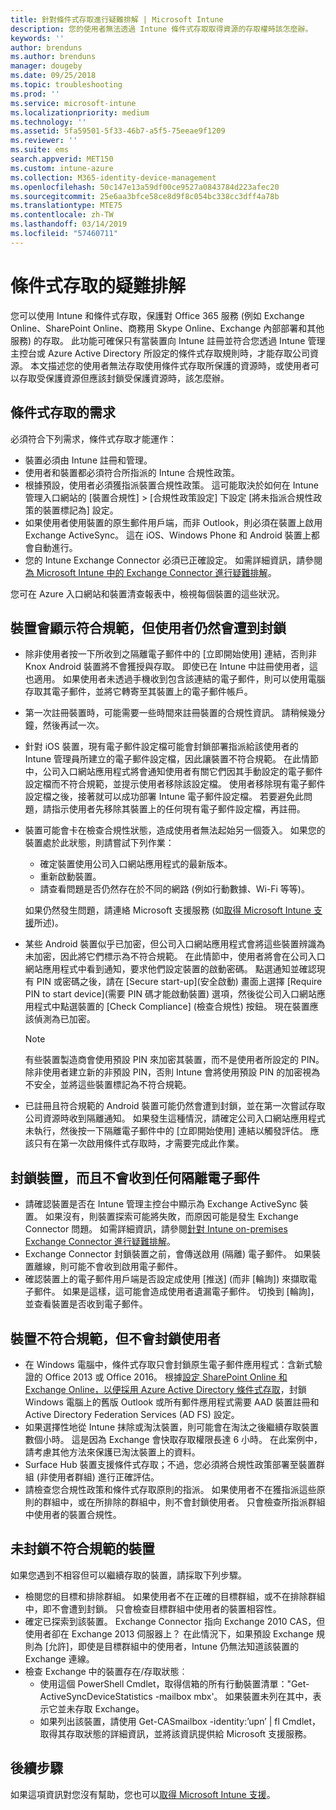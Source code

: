 ```yaml
---
title: 針對條件式存取進行疑難排解 | Microsoft Intune
description: 您的使用者無法透過 Intune 條件式存取取得資源的存取權時該怎麼辦。
keywords: ''
author: brenduns
ms.author: brenduns
manager: dougeby
ms.date: 09/25/2018
ms.topic: troubleshooting
ms.prod: ''
ms.service: microsoft-intune
ms.localizationpriority: medium
ms.technology: ''
ms.assetid: 5fa59501-5f33-46b7-a5f5-75eeae9f1209
ms.reviewer: ''
ms.suite: ems
search.appverid: MET150
ms.custom: intune-azure
ms.collection: M365-identity-device-management
ms.openlocfilehash: 50c147e13a59df00ce9527a0843784d223afec20
ms.sourcegitcommit: 25e6aa3bfce58ce8d9f8c054bc338cc3dff4a78b
ms.translationtype: MTE75
ms.contentlocale: zh-TW
ms.lasthandoff: 03/14/2019
ms.locfileid: "57460711"
---
```

# <a name="troubleshoot-conditional-access"></a>條件式存取的疑難排解

您可以使用 Intune 和條件式存取，保護對 Office 365 服務 (例如 Exchange Online、SharePoint Online、商務用 Skype Online、Exchange 內部部署和其他服務) 的存取。 此功能可確保只有當裝置向 Intune 註冊並符合您透過 Intune 管理主控台或 Azure Active Directory 所設定的條件式存取規則時，才能存取公司資源。 本文描述您的使用者無法存取使用條件式存取所保護的資源時，或使用者可以存取受保護資源但應該封鎖受保護資源時，該怎麼辦。

## <a name="requirements-for-conditional-access"></a>條件式存取的需求

必須符合下列需求，條件式存取才能運作：

- 裝置必須由 Intune 註冊和管理。
- 使用者和裝置都必須符合所指派的 Intune 合規性政策。
- 根據預設，使用者必須獲指派裝置合規性政策。 這可能取決於如何在 Intune 管理入口網站的 [裝置合規性] > [合規性政策設定] 下設定 [將未指派合規性政策的裝置標記為] 設定。
-   如果使用者使用裝置的原生郵件用戶端，而非 Outlook，則必須在裝置上啟用 Exchange ActiveSync。 這在 iOS、Windows Phone 和 Android 裝置上都會自動進行。
-   您的 Intune Exchange Connector 必須已正確設定。 如需詳細資訊，請參閱[為 Microsoft Intune 中的 Exchange Connector 進行疑難排解](troubleshoot-exchange-connector.md)。

您可在 Azure 入口網站和裝置清查報表中，檢視每個裝置的這些狀況。

## <a name="devices-appear-compliant-but-users-are-still-blocked"></a>裝置會顯示符合規範，但使用者仍然會遭到封鎖

- 除非使用者按一下所收到之隔離電子郵件中的 [立即開始使用] 連結，否則非 Knox Android 裝置將不會獲授與存取。 即使已在 Intune 中註冊使用者，這也適用。 如果使用者未透過手機收到包含該連結的電子郵件，則可以使用電腦存取其電子郵件，並將它轉寄至其裝置上的電子郵件帳戶。
- 第一次註冊裝置時，可能需要一些時間來註冊裝置的合規性資訊。 請稍候幾分鐘，然後再試一次。
- 針對 iOS 裝置，現有電子郵件設定檔可能會封鎖部署指派給該使用者的 Intune 管理員所建立的電子郵件設定檔，因此讓裝置不符合規範。 在此情節中，公司入口網站應用程式將會通知使用者有關它們因其手動設定的電子郵件設定檔而不符合規範，並提示使用者移除該設定檔。 使用者移除現有電子郵件設定檔之後，接著就可以成功部署 Intune 電子郵件設定檔。 若要避免此問題，請指示使用者先移除其裝置上的任何現有電子郵件設定檔，再註冊。
- 裝置可能會卡在檢查合規性狀態，造成使用者無法起始另一個簽入。 如果您的裝置處於此狀態，則請嘗試下列作業：
  - 確定裝置使用公司入口網站應用程式的最新版本。
  - 重新啟動裝置。
  - 請查看問題是否仍然存在於不同的網路 (例如行動數據、Wi-Fi 等等)。

  如果仍然發生問題，請連絡 Microsoft 支援服務 (如[取得 Microsoft Intune 支援](get-support.md)所述)。
- 某些 Android 裝置似乎已加密，但公司入口網站應用程式會將這些裝置辨識為未加密，因此將它們標示為不符合規範。 在此情節中，使用者將會在公司入口網站應用程式中看到通知，要求他們設定裝置的啟動密碼。 點選通知並確認現有 PIN 或密碼之後，請在 [Secure start-up]\(安全啟動\) 畫面上選擇 [Require PIN to start device]\(需要 PIN 碼才能啟動裝置\) 選項，然後從公司入口網站應用程式中點選裝置的 [Check Compliance] \(檢查合規性\) 按鈕。 現在裝置應該偵測為已加密。 
  > [!NOTE]
  > 有些裝置製造商會使用預設 PIN 來加密其裝置，而不是使用者所設定的 PIN。 除非使用者建立新的非預設 PIN，否則 Intune 會將使用預設 PIN 的加密視為不安全，並將這些裝置標記為不符合規範。
- 已註冊且符合規範的 Android 裝置可能仍然會遭到封鎖，並在第一次嘗試存取公司資源時收到隔離通知。 如果發生這種情況，請確定公司入口網站應用程式未執行，然後按一下隔離電子郵件中的 [立即開始使用] 連結以觸發評估。 應該只有在第一次啟用條件式存取時，才需要完成此作業。

## <a name="devices-are-blocked-and-no-quarantine-email-is-received"></a>封鎖裝置，而且不會收到任何隔離電子郵件

- 請確認裝置是否在 Intune 管理主控台中顯示為 Exchange ActiveSync 裝置。 如果沒有，則裝置探索可能將失敗，而原因可能是發生 Exchange Connector 問題。 如需詳細資訊，請參閱[針對 Intune on-premises Exchange Connector 進行疑難排解](troubleshoot-exchange-connector.md)。
- Exchange Connector 封鎖裝置之前，會傳送啟用 (隔離) 電子郵件。 如果裝置離線，則可能不會收到啟用電子郵件。 
- 確認裝置上的電子郵件用戶端是否設定成使用 [推送] (而非 [輪詢]) 來擷取電子郵件。 如果是這樣，這可能會造成使用者遺漏電子郵件。 切換到 [輪詢]，並查看裝置是否收到電子郵件。

## <a name="devices-are-noncompliant-but-users-are-not-blocked"></a>裝置不符合規範，但不會封鎖使用者

- 在 Windows 電腦中，條件式存取只會封鎖原生電子郵件應用程式：含新式驗證的 Office 2013 或 Office 2016。 根據[設定 SharePoint Online 和 Exchange Online，以便採用 Azure Active Directory 條件式存取](https://docs.microsoft.com/azure/active-directory/active-directory-conditional-access-no-modern-authentication)，封鎖 Windows 電腦上的舊版 Outlook 或所有郵件應用程式需要 AAD 裝置註冊和 Active Directory Federation Services (AD FS) 設定。 
- 如果選擇性地從 Intune 抹除或淘汰裝置，則可能會在淘汰之後繼續存取裝置數個小時。 這是因為 Exchange 會快取存取權限長達 6 小時。 在此案例中，請考慮其他方法來保護已淘汰裝置上的資料。
- Surface Hub 裝置支援條件式存取；不過，您必須將合規性政策部署至裝置群組 (非使用者群組) 進行正確評估。
- 請檢查您合規性政策和條件式存取原則的指派。 如果使用者不在獲指派這些原則的群組中，或在所排除的群組中，則不會封鎖使用者。 只會檢查所指派群組中使用者的裝置合規性。

## <a name="noncompliant-device-is-not-blocked"></a>未封鎖不符合規範的裝置

如果您遇到不相容但可以繼續存取的裝置，請採取下列步驟。
- 檢閱您的目標和排除群組。 如果使用者不在正確的目標群組，或不在排除群組中，即不會遭到封鎖。 只會檢查目標群組中使用者的裝置相容性。
- 確定已探索到該裝置。 Exchange Connector 指向 Exchange 2010 CAS，但使用者卻在 Exchange 2013 伺服器上？ 在此情況下，如果預設 Exchange 規則為 [允許]，即使是目標群組中的使用者，Intune 仍無法知道該裝置的 Exchange 連線。
- 檢查 Exchange 中的裝置存在/存取狀態︰
  - 使用這個 PowerShell Cmdlet，取得信箱的所有行動裝置清單："Get-ActiveSyncDeviceStatistics -mailbox mbx'。 如果裝置未列在其中，表示它並未存取 Exchange。
  - 如果列出該裝置，請使用 Get-CASmailbox -identity:’upn’ | fl Cmdlet，取得其存取狀態的詳細資訊，並將該資訊提供給 Microsoft 支援服務。

## <a name="next-steps"></a>後續步驟
如果這項資訊對您沒有幫助，您也可以[取得 Microsoft Intune 支援](get-support.md)。
